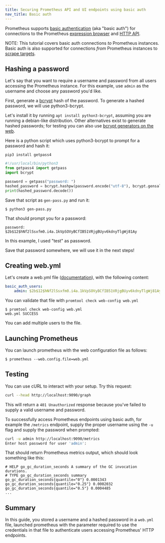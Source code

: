 ```yaml
---
title: Securing Prometheus API and UI endpoints using basic auth
nav_title: Basic auth
---
```


Prometheus supports [basic authentication](https://en.wikipedia.org/wiki/Basic_access_authentication) (aka "basic auth") for connections to the Prometheus [expression browser](/docs/visualization/browser) and [HTTP API](/docs/prometheus/latest/querying/api).

NOTE: This tutorial covers basic auth connections *to* Prometheus instances. Basic auth is also supported for connections *from* Prometheus instances to [scrape targets](/docs/prometheus/latest/configuration/configuration/#scrape_config).

## Hashing a password

Let's say that you want to require a username and password from all users accessing the Prometheus instance. For this example, use `admin` as the username and choose any password you'd like.

First, generate a [bcrypt](https://en.wikipedia.org/wiki/Bcrypt) hash of the password.
To generate a hashed password, we will use python3-bcrypt.

Let's install it by running `apt install python3-bcrypt`, assuming you are
running a debian-like distribution. Other alternatives exist to generate hashed
passwords; for testing you can also use [bcrypt generators on the
web](https://bcrypt-generator.com/).

Here is a python script which uses python3-bcrypt to prompt for a password and
hash it:

```
pip3 install getpass4
```

```python
#!/usr/local/bin/python3
from getpass4 import getpass
import bcrypt

password = getpass("password: ")
hashed_password = bcrypt.hashpw(password.encode("utf-8"), bcrypt.gensalt())
print(hashed_password.decode())
```

Save that script as `gen-pass.py` and run it:

```shell
$ python3 gen-pass.py
```

That should prompt you for a password:

```
password:
$2b$12$hNf2lSsxfm0.i4a.1kVpSOVyBCfIB51VRjgBUyv6kdnyTlgWj81Ay
```

In this example, I used "test" as password.

Save that password somewhere, we will use it in the next steps!


## Creating web.yml

Let's create a web.yml file
([documentation](https://prometheus.io/docs/prometheus/latest/configuration/https/)),
with the following content:

```yaml
basic_auth_users:
    admin: $2b$12$hNf2lSsxfm0.i4a.1kVpSOVyBCfIB51VRjgBUyv6kdnyTlgWj81Ay
```

You can validate that file with `promtool check web-config web.yml`

```shell
$ promtool check web-config web.yml
web.yml SUCCESS
```

You can add multiple users to the file.

## Launching Prometheus

You can launch prometheus with the web configuration file as follows:

```shell
$ prometheus --web.config.file=web.yml
```

## Testing

You can use cURL to interact with your setup. Try this request:

```bash
curl --head http://localhost:9090/graph
```

This will return a `401 Unauthorized` response because you've failed to supply a valid username and password.

To successfully access Prometheus endpoints using basic auth, for example the `/metrics` endpoint, supply the proper username using the `-u` flag and supply the password when prompted:

```bash
curl -u admin http://localhost:9090/metrics
Enter host password for user 'admin':
```

That should return Prometheus metrics output, which should look something like this:

```
# HELP go_gc_duration_seconds A summary of the GC invocation durations.
# TYPE go_gc_duration_seconds summary
go_gc_duration_seconds{quantile="0"} 0.0001343
go_gc_duration_seconds{quantile="0.25"} 0.0002032
go_gc_duration_seconds{quantile="0.5"} 0.0004485
...
```

## Summary

In this guide, you stored a username and a hashed password in a `web.yml` file, launched prometheus with the parameter required to use the credentials in that file to authenticate users accessing Prometheus' HTTP endpoints.
